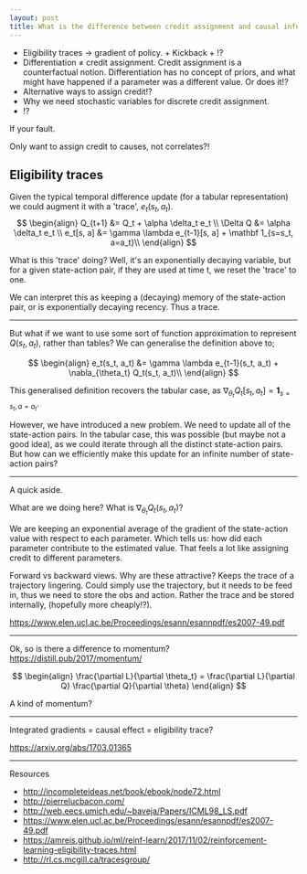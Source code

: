 ```yaml
---
layout: post
title: What is the difference between credit assignment and causal inference?
---
```


- Eligibility traces -> gradient of policy. + Kickback + !?
- Differentiation $\neq$ credit assignment. Credit assignment is a counterfactual notion. Differentiation has no concept of priors, and what might have happened if a parameter was a different value. Or does it!?
- Alternative ways to assign credit!?
- Why we need stochastic variables for discrete credit assignment.
- !?

If your fault.

<!-- Legal.
Nesessary and sufficient causation. -->


Only want to assign credit to causes, not correlates?!


## Eligibility traces

Given the typical temporal difference update (for a tabular representation) we could augment it with a 'trace', $e_t(s_t, a_t)$.
$$
\begin{align}
Q_{t+1} &= Q_t + \alpha \delta_t e_t \\
\Delta Q &= \alpha \delta_t e_t \\
e_t[s, a] &=
\gamma \lambda e_{t-1}[s, a] + \mathbf 1_{s=s_t, a=a_t}\\
\end{align}
$$

What is this 'trace' doing? Well, it's an exponentially decaying variable, but for a given state-action pair, if they are used at time t, we reset the 'trace' to one.

We can interpret this as keeping a (decaying) memory of the state-action pair, or is exponentially decaying recency. Thus a trace.

***

But what if we want to use some sort of function approximation to represent $Q(s_t, a_t)$, rather than tables? We can generalise the definition above to;

$$
\begin{align}
e_t(s_t, a_t) &= \gamma \lambda e_{t-1}(s_t, a_t) + \nabla_{\theta_t} Q_t(s_t, a_t)\\
\end{align}
$$

This generalised definition recovers the tabular case, as $\nabla_{\theta_t} Q_t[s_t, a_t] = \mathbf 1_{s=s_t, a=a_t}$.

However, we have introduced a new problem. We need to update all of the state-action pairs. In the tabular case, this was possible (but maybe not a good idea), as we could iterate through all the distinct state-action pairs. But how can we efficiently make this update for an infinite number of state-action pairs?  

***

A quick aside.

What are we doing here? What is $\nabla_{\theta_t} Q_t(s_t, a_t)$?

We are keeping an exponential average of the gradient of the state-action value with respect to each parameter. Which tells us: how did each parameter contribute to the estimated value. That feels a lot like assigning credit to different parameters.


Forward vs backward views. Why are these attractive? Keeps the trace of a trajectory lingering. Could simply use the trajectory, but it needs to be feed in, thus we need to store the obs and action. Rather the trace and be stored internally, (hopefully more cheaply!?).

https://www.elen.ucl.ac.be/Proceedings/esann/esannpdf/es2007-49.pdf

***

Ok, so is there a difference to momentum?
https://distill.pub/2017/momentum/

$$
\begin{align}
\frac{\partial L}{\partial \theta_t} = \frac{\partial L}{\partial Q} \frac{\partial Q}{\partial \theta}
\end{align}
$$

A kind of momentum?






***

Integrated gradients = causal effect = eligibility trace?

https://arxiv.org/abs/1703.01365


***

Resources

- http://incompleteideas.net/book/ebook/node72.html
- http://pierrelucbacon.com/
- http://web.eecs.umich.edu/~baveja/Papers/ICML98_LS.pdf
- https://www.elen.ucl.ac.be/Proceedings/esann/esannpdf/es2007-49.pdf
- https://amreis.github.io/ml/reinf-learn/2017/11/02/reinforcement-learning-eligibility-traces.html
- http://rl.cs.mcgill.ca/tracesgroup/
